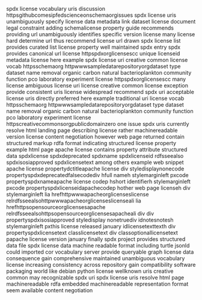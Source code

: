 spdx license vocabulary uris discussion httpsgithubcomesipfedscienceonschemaorgissues spdx license uris unambiguously specify license data metadata link dataset license document legal constraint adding schemalicense property guide recommends providing url unambiguously identifies specific version license many license hard determine url thus recommend license url drawn spdx license list provides curated list license property well maintained spdx entry spdx provides canonical url license httpspdxorglicensescc unique licenseid metadata license here example spdx license uri creative common license vocab httpsschemaorg httpwwwsampledatarepositoryorgdataset type dataset name removal organic carbon natural bacterioplankton community function pco laboratory experiment license httpspdxorglicensescc many license ambiguous license uri license creative common license exception provide consistent uris license widespread recommend spdx uri acceptable license uris directly preferred here example traditional uri license vocab httpsschemaorg httpwwwsampledatarepositoryorgdataset type dataset name removal organic carbon natural bacterioplankton community function pco laboratory experiment license httpscreativecommonsorgpublicdomainzero one issue spdx uris currently resolve html landing page describing license rather machinereadable version license content negotiation however web page returned contain structured markup rdfa format indicating structured license property example html page apache license contains property attribute structured data spdxlicense spdxdeprecated spdxname spdxlicenseid rdfsseealso spdxisosiapproved spdxlicensetext among others example web snippet apache license propertydctitleapache license div styledisplaynonecode propertyspdxdeprecatedfalsecodediv hfull nameh stylemarginleft pxcode propertyspdxnameapache license codep hshort identifierh stylemarginleft pxcode propertyspdxlicenseidapachecodep hother web page licenseh div stylemarginleft lia hrefhttpwwwapacheorglicenseslicense relrdfsseealsohttpwwwapacheorglicenseslicenseali lia hrefhttpsopensourceorglicensesapache relrdfsseealsohttpsopensourceorglicensesapacheali div div propertyspdxisosiapproved styledisplay nonetruediv idnotesnotesh stylemarginleft pxthis license released january idlicensetexttexth div propertyspdxlicensetext classlicensetext div classoptionallicensetext papache license version january finally spdx project provides structured data file spdx license data machine readable format including turtle jsonld could imported cor vocabulary server provide queryable graph license data consequence gain comprehensive maintained unambiguous vocabulary license increasing consistency across repository gain compatibility software packaging world like debian python license wellknown uris creative common may recognizable spdx uri spdx license uris resolve html page machinereadable rdfa embedded machinereadable representation format seem available content negotiation